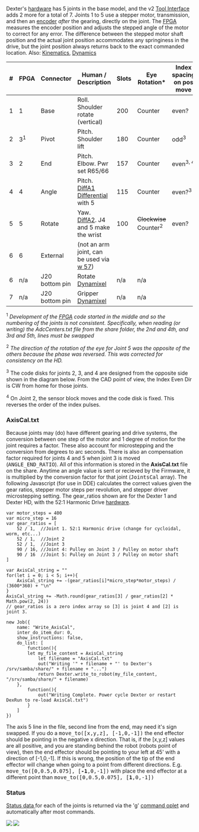 Dexter's [hardware](Hardware) has 5 joints in the base model, and the v2 [Tool Interface](End-Effectors) adds 2 more for a total of 7. Joints 1 to 5 use a stepper motor, transmission, and then an [encoder](Encoders) _after_ the gearing, directly on the joint. The [FPGA](Gateware) measures the encoder position and adjusts the stepped angle of the motor to correct for any error. The difference between the stepped motor shaft position and the actual joint position accommodates any springiness in the drive, but the joint position always returns back to the exact commanded location. Also: [Kinematics](Kinematics), [Dynamics](Dynamics)

|#	|FPGA	|Connector	|Human / Description            	|Slots	|Eye Rotation*  | Index spacing on pos move
| ----  | ----- | ------------- | ------------------------------------- | ----- | ------------- | --------- |
|1	|1	|Base		|Roll. Shoulder rotate (vertical)      	| 200	| Counter	| even?
|2	|3<sup>1</sup>	|Pivot		|Pitch. Shoulder lift	               	| 180	| Counter	| odd<sup>3</sup>
|3	|2	|End		|Pitch. Elbow. Pwr set R65/66       	| 157	| Counter	| even<sup>3, 4</sup>
|4	|4	|Angle		|Pitch.  [DiffA1 Differential](Differential-Joint) with 5 	| 115	|Counter | even?<sup>3</sup>
|5	|5	|Rotate		|Yaw.  [DiffA2](Differential-Joint). J4 and 5 make the wrist	| 100	|<strike>Clockwise</strike><br>Counter<sup>2</sup> | even?
|6	|6	|External	|(not an arm joint, can be used via [w 57](oplet-write))		|	|
|6	| n/a	|J20 bottom pin	|Rotate [Dynamixel](End-Effector-Servos)| n/a	| n/a
|7	| n/a	|J20 bottom pin	|Gripper [Dynamixel](End-Effector-Servos)| n/a	| n/a

<sup>1</sup> _Development of the [FPGA](Gateware) code started in the middle and so the numbering of the joints is not consistent. Specifically, when reading (or writing) the AdcCenters.txt file from the share folder, the 2nd and 4th, and 3rd and 5th, lines must be swapped_

<sup>2</sup> _The direction of the rotation of the eye for Joint 5 was the opposite of the others because the phase was reversed. This was corrected for consistency on the HD._

<sup>3</sup> The code disks for joints 2, 3, and 4 are designed from the opposite side shown in the diagram below. From the CAD point of view, the Index Even Dir is CW from home for those joints.

<sup>4</sup> On Joint 2, the sensor block moves and the code disk is fixed. This reverses the order of the index pulses.

### AxisCal.txt
Because joints may (do) have different gearing and drive systems, the conversion between one step of the motor and 1 degree of motion for the joint requires a factor. These also account for microstepping and the conversion from degrees to arc seconds. There is also an compensation factor required for joints 4 and 5 when joint 3 is moved (<tt>ANGLE_END_RATIO</tt>). All of this information is stored in the **AxisCal.txt** file on the share. Anytime an angle value is sent or recieved by the Firmware, it is multiplied by the conversion factor for that joint (<tt>JointsCal</tt> array). The following Javascript (for use in DDE) calculates the correct values given the gear ratios, stepper motor steps per revolution, and stepper driver microstepping setting. The gear_ratios shown are for the Dexter 1 and Dexter HD, with the 52:1 Harmonic Drive [hardware](Hardware).
````
var motor_steps = 400
var micro_step = 16
var gear_ratios = [
    52 / 1,  //Joint 1. 52:1 Harmonic drive (change for cycloidal, worm, etc...)
    52 / 1,  //Joint 2
    52 / 1,  //Joint 3
    90 / 16, //Joint 4: Pulley on Joint 3 / Pulley on motor shaft
    90 / 16  //Joint 5: Pulley on Joint 3 / Pulley on motor shaft
]

var AxisCal_string = ""
for(let i = 0; i < 5; i++){
	AxisCal_string += -(gear_ratios[i]*micro_step*motor_steps) / (3600*360) + "\n"
}
AxisCal_string += -Math.round(gear_ratios[3] / gear_ratios[2] * Math.pow(2, 24))
// gear_ratios is a zero index array so [3] is joint 4 and [2] is joint 3.

new Job({
    name: "Write_AxisCal",
    inter_do_item_dur: 0,
    show_instructions: false,
    do_list: [
        function(){
	    let my_file_content = AxisCal_string
            let filename = "AxisCal.txt"
            out("Writing '" + filename + "' to Dexter's /srv/samba/share/" + filename + "...")
            return Dexter.write_to_robot(my_file_content, "/srv/samba/share/" + filename)
	},
        function(){
            out("Writing Complete. Power cycle Dexter or restart DexRun to re-load AxisCal.txt")
        }
    ]
})
````
The axis 5 line in the file, second line from the end, may need it's sign swapped. If you do a <tt>move_to([x,y,z], [-1,0,-1])</tt> the end effector should be pointing in the negative x direction. That is, if the [x,y,z] values are all positive, and you are standing behind the robot (robots point of view), then the end effector should be pointing to your left at 45' with a direction of [-1,0,-1]. If this is wrong, the position of the tip of the end effector will change when going to a point from different directions. E.g. <tt>move_to([0,0.5,0.075], [**-1**,0,-1])</tt> with place the end effector at a different point than <tt>move_to([0,0.5,0.075], [**1**,0,-1])</tt>

### Status
[Status data ](status-data) for each of the joints is returned via the 'g' [command oplet](Command-oplet-instruction) and automatically after most commands. 

<img src="https://raw.githubusercontent.com/cfry/dde/master/doc/coor_images/Positive_Joint_Directions_J234.PNG" align="left">
<img src="https://raw.githubusercontent.com/cfry/dde/master/doc/coor_images/Positive_Joint_Directions_J15.PNG" align="left">